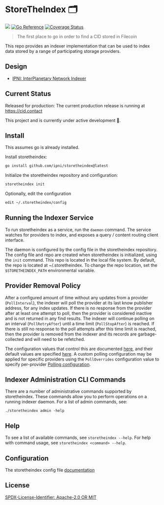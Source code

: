 # StoreTheIndex 🗂️
[![](https://img.shields.io/badge/made%20by-Protocol%20Labs-blue.svg?style=flat-square)](https://protocol.ai)
[![Go Reference](https://pkg.go.dev/badge/github.com/ipni/storetheindex.svg)](https://pkg.go.dev/github.com/ipni/storetheindex)
[![Coverage Status](https://codecov.io/gh/ipni/storetheindex/branch/main/graph/badge.svg)](https://codecov.io/gh/ipni/storetheindex/branch/main)
> The first place to go in order to find a CID stored in Filecoin

This repo provides an indexer implementation that can be used to index data stored by a range of participating storage providers.

## Design
- [IPNI: InterPlanetary Network Indexer](https://github.com/ipni/specs/blob/main/IPNI.md#ipni-interplanetary-network-indexer)

## Current Status
Released for production: The current production release is running at https://cid.contact 

This project and is currently under active development 🚧.  

## Install
This assumes go is already installed.

Install storetheindex:
```sh
go install github.com/ipni/storetheindex@latest
```

Initialize the storetheindex repository and configuration:
```sh
storetheindex init
```

Optionally, edit the configuration
```sh
edit ~/.storetheindex/config 
```

## Running the Indexer Service
To run storetheindex as a service, run the `daemon` command. The service watches for providers to index, and exposes a query / content routing client interface.

The daemon is configured by the config file in the storetheindex repository. The config file and repo are created when storetheindex is initialized, using the `init` command. This repo is located in the local file system. By default, the repo is located at ~/.storetheindex. To change the repo location, set the `$STORETHEINDEX_PATH` environmental variable.

## Provider Removal Policy
After a configured amount of time without any updates from a provider (`PollInterval`), the indexer will poll the provider at its last know publisher address, for any index updates. If there is no response from the provider after at least one attempt to poll, then the provider is considered inactive and is not returned in any find results. The indexer will continue polling on an interval (`PollRetryAfter`) until a time limit (`PollStopAfter`) is reached. If there is still no response to the poll attempts after this time limit is reached, then the provider is removed from the indexer and its records are garbage-collected and will need to be refetched. 

The configuration values that control this are documented [here](https://pkg.go.dev/github.com/ipni/storetheindex/config#Discovery), and their default values are specified [here](https://github.com/ipni/storetheindex/blob/main/doc/config.md#discovery). A custom polling configuration may be applied for specific providers using the `PollOverrides` configuration value to specify per-provider [Polling configuration](https://pkg.go.dev/github.com/ipni/storetheindex/config#Polling).

## Indexer Administration CLI Commands
There are a number of administrative commands supported by storetheindex. These commands allow you to perform operations on a running indexer daemon. For a list of admin commands, see:

```
./storetheindex admin -help
```

## Help
To see a list of available commands, see `storetheindex --help`. For help with command usage, see `storetheindex <command> --help`.

## Configuration
The storetheindex config file [documentation](https://github.com/ipni/storetheindex/blob/main/doc/config.md#the-storetheindex-config-file)

## License
[SPDX-License-Identifier: Apache-2.0 OR MIT](LICENSE.md)
